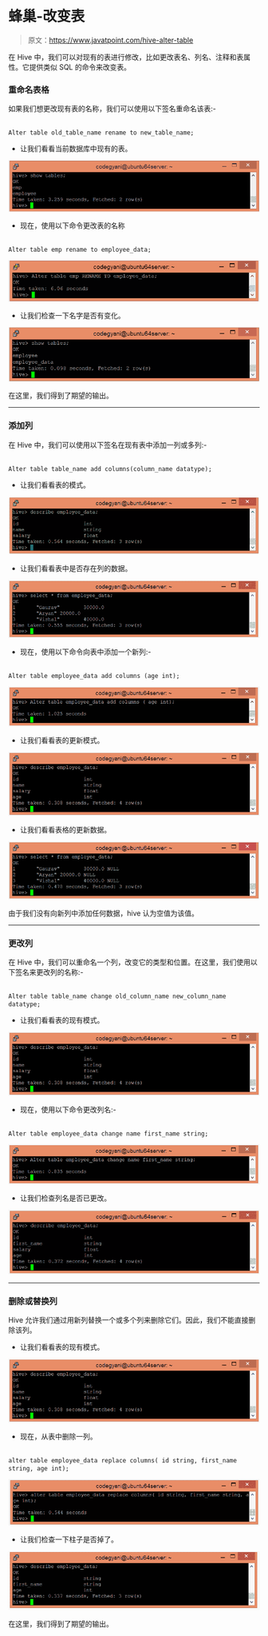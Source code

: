 # 蜂巢-改变表

> 原文：<https://www.javatpoint.com/hive-alter-table>

在 Hive 中，我们可以对现有的表进行修改，比如更改表名、列名、注释和表属性。它提供类似 SQL 的命令来改变表。

### 重命名表格

如果我们想更改现有表的名称，我们可以使用以下签名重命名该表:-

```

Alter table old_table_name rename to new_table_name;

```

*   让我们看看当前数据库中现有的表。

![Hive Alter Table](img/2502ebad15a6509ca316366a668c0360.png)

*   现在，使用以下命令更改表的名称

```

Alter table emp rename to employee_data;

```

![Hive Alter Table](img/c14615b5018b29473cc1e52655429352.png)

*   让我们检查一下名字是否有变化。

![Hive Alter Table](img/539cfed1161e1f6be24ccd89bacd2969.png)

在这里，我们得到了期望的输出。

* * *

### 添加列

在 Hive 中，我们可以使用以下签名在现有表中添加一列或多列:-

```

Alter table table_name add columns(column_name datatype);

```

*   让我们看看表的模式。

![Hive Alter Table](img/3d23af1c67f33e207a4d09cbc9e11139.png)

*   让我们看看表中是否存在列的数据。

![Hive Alter Table](img/6383dc61a97dea8ca15c2e0beb771255.png)

*   现在，使用以下命令向表中添加一个新列:-

```

Alter table employee_data add columns (age int);

```

![Hive Alter Table](img/1511457d9763dfdd1d12d9e8045e9cf1.png)

*   让我们看看表的更新模式。

![Hive Alter Table](img/c474c2eeaeff81d573b4a17f220f4316.png)

*   让我们看看表格的更新数据。

![Hive Alter Table](img/a2ec60acd44f96f0c48578d4068f00cd.png)

由于我们没有向新列中添加任何数据，hive 认为空值为该值。

* * *

### 更改列

在 Hive 中，我们可以重命名一个列，改变它的类型和位置。在这里，我们使用以下签名来更改列的名称:-

```

Alter table table_name change old_column_name new_column_name  datatype; 

```

*   让我们看看表的现有模式。

![Hive Alter Table](img/5f8d07defe56a1a8f8db984f71e17750.png)

*   现在，使用以下命令更改列名:-

```

Alter table employee_data change name first_name string;

```

![Hive Alter Table](img/ca3e67679ed5ab28b7645d97d5e39c62.png)

*   让我们检查列名是否已更改。

![Hive Alter Table](img/7824208aa10f9dd4013b3c0e6a56a50b.png)

* * *

### 删除或替换列

Hive 允许我们通过用新列替换一个或多个列来删除它们。因此，我们不能直接删除该列。

*   让我们看看表的现有模式。

![Hive Alter Table](img/2ca0180a693d70d4c2311e03d6965f77.png)

*   现在，从表中删除一列。

```

alter table employee_data replace columns( id string, first_name string, age int);

```

![Hive Alter Table](img/f5af5ca8919e4b37e52924e38fded71c.png)

*   让我们检查一下柱子是否掉了。

![Hive Alter Table](img/17c82669fc5e65898db6d73736a31793.png)

在这里，我们得到了期望的输出。